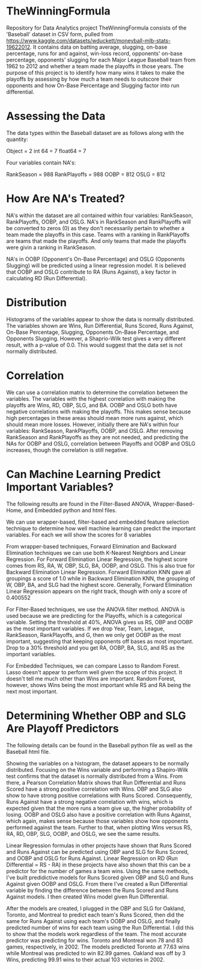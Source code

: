 # TheWinningFormula
Repository for Data Analytics project
TheWinningFormula consists of the 'Baseball' dataset in CSV form, pulled from https://www.kaggle.com/datasets/wduckett/moneyball-mlb-stats-19622012. It contains data on batting average, slugging, on-base percentage, runs for and against, win-loss record, opponents' on-base percentage, opponents' slugging for each Major League Baseball team from 1962 to 2012 and whether a team made the playoffs in those years. The purpose of this project is to identify how many wins it takes to make the playoffs by assessing by how much a team needs to outscore their opponents and how On-Base Percentage and Slugging factor into run differential.

# Assessing the Data

The data types within the Baseball dataset are as follows along with the quantity:

Object = 2
int 64 = 7
float64 = 7

Four variables contain NA's:

RankSeason = 988
RankPlayoffs = 988
OOBP = 812
OSLG = 812

# How Are NA's Treated?

NA's within the dataset are all contained within four variables: RankSeason, RankPlayoffs, OOBP, and OSLG. NA's in RankSeason and RankPlayoffs will be converted to zeros (0) as they don't necessarily pertain to whether a team made the playoffs in this case. Teams with a ranking in RankPlayoffs are teams that made the playoffs. And only teams that made the playoffs were givin a ranking in RankSeason.

NA's in OOBP (Opponent's On-Base Percentage) and OSLG (Opponents Slugging) will be predicted using a linear regression model. It is believed that OOBP and OSLG contribute to RA (Runs Against), a key factor in calculating RD (Run Differential).

# Distribution

Histograms of the variables appear to show the data is normally distributed. The variables shown are Wins, Run Differential, Runs Scored, Runs Against, On-Base Percentage, Slugging, Opponents On-Base Percentage, and Opponents Slugging. However, a Shaprio-Wilk test gives a very different result, with a p-value of 0.0. This would suggest that the data set is not normally distributed.

# Correlation

We can use a correlation matrix to determine the correlation between the variables. The variables with the highest correlation with making the playoffs are Wins, RD, OBP, SLG, and BA. OOBP and OSLG both have negative correlations with making the playoffs. This makes sense because high percentages in these areas should mean more runs against, which should mean more losses. However, initially there are NA's within four variables: RankSeason, RankPlayoffs, OOBP, and OSLG. After removing RankSeason and RankPlayoffs as they are not needed, and predicting the NAs for OOBP and OSLG, correlation between Playoffs and OOBP and OSLG increases, though the correlation is still negative.

# Can Machine Learning Predict Important Variables?

The following results are found in the Filter-Based ANOVA, Wrapper-Based-Home, and Embedded python and html files.

We can use wrapper-based, filter-based and embedded feature selection technique to determine how well machine learning can predict the important variables. For each we will show the scores for 8 variables

From wrapper-based techniques, Forward Elimination and Backward Elimination techniques we can use both K-Nearest Neighbors and Linear Regression. For Forward Elimination Linear Regression, the highest score comes from RS, RA, W, OBP, SLG, BA, OOBP, and OSLG. This is also true for Backward Elimination Linear Regression. Forward Elimination KNN gave all groupings a score of 1.0 while in Backward Elimination KNN, the grouping of W, OBP, BA, and SLG had the highest score. Generally, Forward Elimination Linear Regression appears on the right track, though with only a score of 0.400552

For Filter-Based techniques, we use the ANOVA filter method. ANOVA is used because we are predicting for the Playoffs, which is a categorical variable. Setting the threshold at 40%, ANOVA gives us RS, OBP and OOBP as the most important variables. If we drop Year, Team, League, RankSeason, RankPlayoffs, and G, then we only get OOBP as the most important, suggesting that keeping opponents off bases as most important. Drop to a 30% threshold and you get RA, OOBP, BA, SLG, and RS as the important variables.

For Embedded Techniques, we can compare Lasso to Random Forest. Lasso doesn't appear to perform well given the scope of this project. It doesn't tell me much other than Wins are important. Random Forest, however, shows Wins being the most important while RS and RA being the next most important. 

# Determining Whether OBP and SLG Are Playoff Predictors

The following details can be found in the Baseball python file as well as the Baseball html file.

Showing the variables on a histogram, the dataset appears to be normally distributed. Focusing on the Wins variable and performing a Shapiro-Wilk test confirms that the dataset is normally distributed from a Wins. From there, a Pearson Correlation Matrix shows that Run Differential and Runs Scored have a strong positive correlation with Wins. OBP and SLG also show to have strong positive correlations with Runs Scored. Consequently, Runs Against have a strong negative correlation with wins, which is expected given that the more runs a team give up, the higher probability of losing. OOBP and OSLG also have a positive correlation with Runs Against, which again, makes sense because those variables show how opponents performed against the team. Further to that, when plotting Wins versus RS, RA, RD, OBP, SLG, OOBP, and OSLG, we see the same results.

Linear Regression formulas in other projects have shown that Runs Scored and Runs Against can be predicted using OBP aand SLG for Runs Scored, and OOBP and OSLG for Runs Against. Linear Regression on RD (Run Differential = RS - RA) in these projects have also shown that this can be a predictor for the number of games a team wins. Using the same methods, I've built predidictive models for Runs Scored given OBP and SLG and Runs Against given OOBP and OSLG. From there I've created a Run Differential variable by finding the difference between the Runs Scored and Runs Against models. I then created Wins model given Run Differential.

After the models are created, I plugged in the OBP and SLG for Oakland, Toronto, and Montreal to predict each team's Runs Scored, then did the same for Runs Against using each team's OOBP and OSLG, and finally predicted number of wins for each team using the Run Differential. I did this to show that the models work regardless of the team. The most accurate predictor was predicting for wins. Toronto and Montreal won 78 and 83 games, respectively, in 2002. The models predicted Toronto at 77.63 wins while Montreal was predicted to win 82.99 games. Oakland was off by 3 Wins, predicting 99.91 wins to their actual 103 victories in 2002. 
